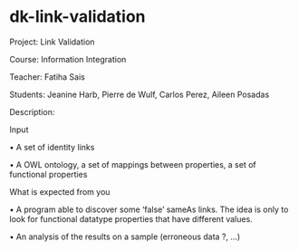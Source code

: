 # dk-link-validation

Project: Link Validation

Course: Information Integration

Teacher: Fatiha Sais

Students: Jeanine Harb, Pierre de Wulf, Carlos Perez, Aileen Posadas

Description:

  Input
  
  • A set of identity links
  
  • A OWL ontology, a set of mappings between properties, a set of functional properties
  
  What is expected from you
  
  • A program able to discover some ‘false’ sameAs links. The idea is only to look for functional datatype properties that have different values.
  
  • An analysis of the results on a sample (erroneous data ?, …)

